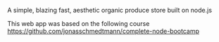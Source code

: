 A simple, blazing fast, aesthetic organic produce store built on node.js

This web app was based on the following course
https://github.com/jonasschmedtmann/complete-node-bootcamp
